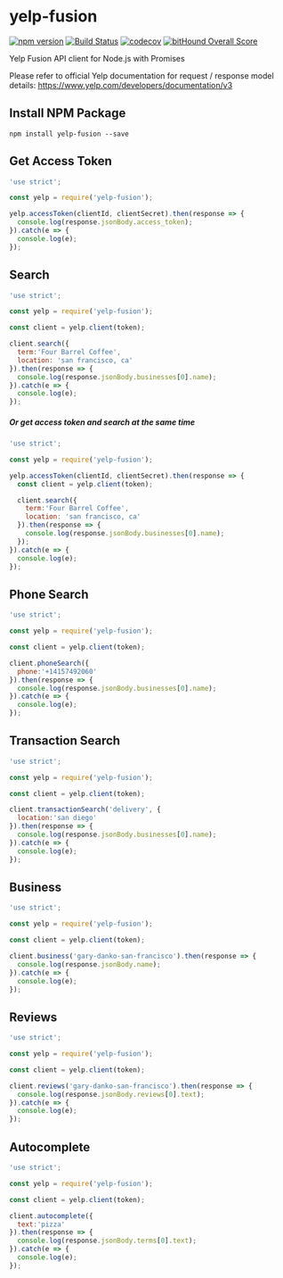 # yelp-fusion
[![npm version](https://badge.fury.io/js/yelp-fusion.svg)](https://badge.fury.io/js/yelp-fusion) [![Build Status](https://travis-ci.org/tonybadguy/yelp-fusion.svg?branch=master)](https://travis-ci.org/tonybadguy/yelp-fusion) [![codecov](https://codecov.io/gh/tonybadguy/yelp-fusion/branch/master/graph/badge.svg)](https://codecov.io/gh/tonybadguy/yelp-fusion) [![bitHound Overall Score](https://www.bithound.io/github/tonybadguy/yelp-fusion/badges/score.svg)](https://www.bithound.io/github/tonybadguy/yelp-fusion)

Yelp Fusion API client for Node.js with Promises

Please refer to official Yelp documentation for request / response model details:
https://www.yelp.com/developers/documentation/v3

## Install NPM Package
```
npm install yelp-fusion --save
```

## Get Access Token
```javascript
'use strict';

const yelp = require('yelp-fusion');

yelp.accessToken(clientId, clientSecret).then(response => {
  console.log(response.jsonBody.access_token);
}).catch(e => {
  console.log(e);
});
```

## Search
```javascript
'use strict';

const yelp = require('yelp-fusion');

const client = yelp.client(token);

client.search({
  term:'Four Barrel Coffee',
  location: 'san francisco, ca'
}).then(response => {
  console.log(response.jsonBody.businesses[0].name);
}).catch(e => {
  console.log(e);
});
```


##### Or get access token and search at the same time
```javascript
'use strict';

const yelp = require('yelp-fusion');

yelp.accessToken(clientId, clientSecret).then(response => {
  const client = yelp.client(token);

  client.search({
    term:'Four Barrel Coffee',
    location: 'san francisco, ca'
  }).then(response => {
    console.log(response.jsonBody.businesses[0].name);
  });
}).catch(e => {
  console.log(e);
});

```

## Phone Search
```javascript
'use strict';

const yelp = require('yelp-fusion');

const client = yelp.client(token);

client.phoneSearch({
  phone:'+14157492060'
}).then(response => {
  console.log(response.jsonBody.businesses[0].name);
}).catch(e => {
  console.log(e);
});
```

## Transaction Search
```javascript
'use strict';

const yelp = require('yelp-fusion');

const client = yelp.client(token);

client.transactionSearch('delivery', {
  location:'san diego'
}).then(response => {
  console.log(response.jsonBody.businesses[0].name);
}).catch(e => {
  console.log(e);
});
```

## Business
```javascript
'use strict';

const yelp = require('yelp-fusion');

const client = yelp.client(token);

client.business('gary-danko-san-francisco').then(response => {
  console.log(response.jsonBody.name);
}).catch(e => {
  console.log(e);
});
```

## Reviews
```javascript
'use strict';

const yelp = require('yelp-fusion');

const client = yelp.client(token);

client.reviews('gary-danko-san-francisco').then(response => {
  console.log(response.jsonBody.reviews[0].text);
}).catch(e => {
  console.log(e);
});
```

## Autocomplete
```javascript
'use strict';

const yelp = require('yelp-fusion');

const client = yelp.client(token);

client.autocomplete({
  text:'pizza'
}).then(response => {
  console.log(response.jsonBody.terms[0].text);
}).catch(e => {
  console.log(e);
});
```

